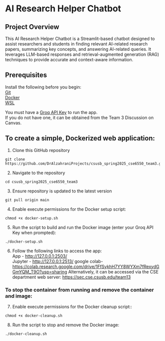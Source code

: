 # AI Research Helper Chatbot
## Project Overview
This AI Research Helper Chatbot is a Streamlit-based chatbot designed to assist researchers and students in finding relevant AI-related research papers, summarizing key concepts, and answering AI-related queries. It leverages LLM-based responses and retrieval-augmented generation (RAG) techniques to provide accurate and context-aware information.

## Prerequisites
Install the following before you begin:  
   [Git](https://git-scm.com/)  
   [Docker](https://www.docker.com/)  
   [WSL](https://learn.microsoft.com/en-us/windows/wsl/install)  
  
You must have a [Groq API Key](https://console.groq.com/keys) to run the app.  
If you do not have one, it can be obtained from the Team 3 Discussion on Canvas.  

## To create a simple, Dockerized web application:
1) Clone this GitHub repository
```
git clone https://github.com/DrAlzahraniProjects/csusb_spring2025_cse6550_team3.git
```
2) Navigate to the repository
```
cd csusb_spring2025_cse6550_team3 
```
3) Ensure repository is updated to the latest version
```
git pull origin main
```
4) Enable execute permissions for the Docker setup script:
```
chmod +x docker-setup.sh
```
5) Run the script to build and run the Docker image (enter your Groq API Key when prompted):
```
./docker-setup.sh
```
6) Follow the following links to access the app:  
App - http://127.0.0.1:2503/  
Jupyter - http://127.0.0.1:2513/
google colab- https://colab.research.google.com/drive/1FfSykhH7YY8WYXm7fRexydGGmYQM_T9O?usp=sharing
Alternatively, it can be accessed via the CSE department web server:
https://sec.cse.csusb.edu/team13

### To stop the container from running and remove the container and image:
7) Enable execute permissions for the Docker cleanup script::
```
chmod +x docker-cleanup.sh
```
8) Run the script to stop and remove the Docker image:
```
./docker-cleanup.sh
```
